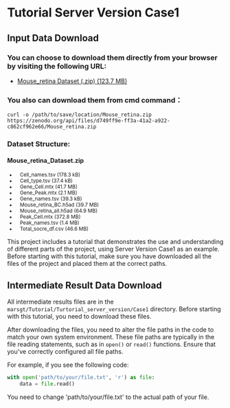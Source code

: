 # Tutorial Server Version Case1

## Input Data Download
### You can choose to download them directly from your browser by visiting the following URL: 
- [Mouse_retina Dataset (.zip) (123.7 MB)](https://zenodo.org/record/8160180/files/Mouse_retina.zip?download=1)
### You also can download them from cmd command：
    curl -o /path/to/save/location/Mouse_retina.zip https://zenodo.org/api/files/d749ff9e-ff3a-41a2-a922-c862cf962e66/Mouse_retina.zip
### Dataset Structure:
#### **Mouse_retina_Dataset.zip**

<small>

- &nbsp;&nbsp;&nbsp;Cell_names.tsv (178.3 kB)
- &nbsp;&nbsp;&nbsp;Cell_type.tsv (37.4 kB)
- &nbsp;&nbsp;&nbsp;Gene_Cell.mtx (41.7 MB)
- &nbsp;&nbsp;&nbsp;Gene_Peak.mtx (2.1 MB)
- &nbsp;&nbsp;&nbsp;Gene_names.tsv (39.3 kB)
- &nbsp;&nbsp;&nbsp;Mouse_retina_BC.h5ad (39.7 MB)
- &nbsp;&nbsp;&nbsp;Mouse_retina_all.h5ad (64.9 MB)
- &nbsp;&nbsp;&nbsp;Peak_Cell.mtx (372.8 MB)
- &nbsp;&nbsp;&nbsp;Peak_names.tsv (1.4 MB)
- &nbsp;&nbsp;&nbsp;Total_socre_df.csv (46.6 MB)

</small>

This project includes a tutorial that demonstrates the use and understanding of different parts of the project, using Server Version Case1 as an example. Before starting with this tutorial, make sure you have downloaded all the files of the project and placed them at the correct paths.

## Intermediate Result Data Download

All intermediate results files are in the `marsgt/Tutorial/Turtorial_server_version/Case1` directory. Before starting with this tutorial, you need to download these files.

After downloading the files, you need to alter the file paths in the code to match your own system environment. These file paths are typically in the file reading statements, such as in `open()` or `read()` functions. Ensure that you've correctly configured all file paths.

For example, if you see the following code:

```python
with open('path/to/your/file.txt', 'r') as file:
    data = file.read()
```
You need to change 'path/to/your/file.txt' to the actual path of your file.

